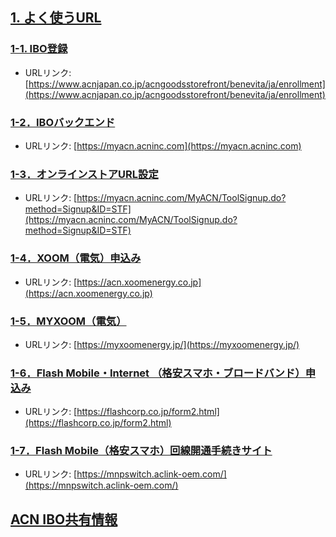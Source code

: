 ## [1. よく使うURL](01_URL.MD)

### [1-1. IBO登録](https://www.acnjapan.co.jp/acngoodsstorefront/benevita/ja/enrollment)

* URLリンク: [https://www.acnjapan.co.jp/acngoodsstorefront/benevita/ja/enrollment](https://www.acnjapan.co.jp/acngoodsstorefront/benevita/ja/enrollment)

### [1-2．IBOバックエンド](https://myacn.acninc.com)
* URLリンク: [https://myacn.acninc.com](https://myacn.acninc.com)

### [1-3．オンラインストアURL設定](https://myacn.acninc.com/MyACN/ToolSignup.do?method=Signup&ID=STF)

* URLリンク: [https://myacn.acninc.com/MyACN/ToolSignup.do?method=Signup&ID=STF](https://myacn.acninc.com/MyACN/ToolSignup.do?method=Signup&ID=STF)

### [1-4．XOOM（電気）申込み](https://acn.xoomenergy.co.jp)
* URLリンク: [https://acn.xoomenergy.co.jp](https://acn.xoomenergy.co.jp)

### [1-5．MYXOOM（電気）](https://myxoomenergy.jp/)
* URLリンク: [https://myxoomenergy.jp/](https://myxoomenergy.jp/)

### [1-6．Flash Mobile・Internet （格安スマホ・ブロードバンド）申込み](https://flashcorp.co.jp/form2.html)
* URLリンク: [https://flashcorp.co.jp/form2.html](https://flashcorp.co.jp/form2.html)

### [1-7．Flash Mobile（格安スマホ）回線開通手続きサイト](https://mnpswitch.aclink-oem.com/)
* URLリンク: [https://mnpswitch.aclink-oem.com/](https://mnpswitch.aclink-oem.com/)

## [ACN IBO共有情報](00_FAQ.MD)